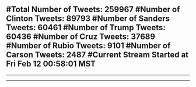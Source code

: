 #Total Number of Tweets: 259967 
#Number of Clinton Tweets: 89793
#Number of Sanders Tweets: 60461
#Number of Trump Tweets: 60436
#Number of Cruz Tweets: 37689
#Number of Rubio Tweets: 9101
#Number of Carson Tweets: 2487
#Current Stream Started at Fri Feb 12 00:58:01 MST
---
---
---
